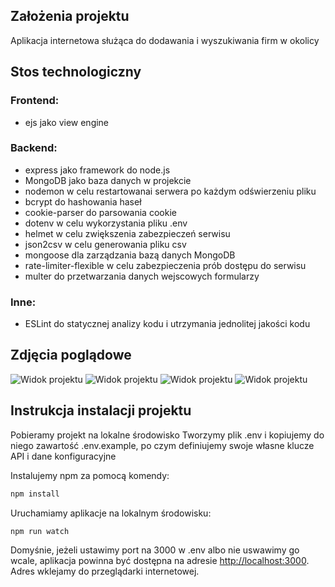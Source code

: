 ## Założenia projektu 

Aplikacja internetowa służąca do dodawania i wyszukiwania firm w okolicy

## Stos technologiczny

### Frontend:
- ejs jako view engine

### Backend:
- express jako framework do node.js
- MongoDB jako baza danych w projekcie
- nodemon w celu restartowanai serwera po każdym odświerzeniu pliku
- bcrypt do hashowania haseł
- cookie-parser do parsowania cookie
- dotenv w celu wykorzystania pliku .env
- helmet w celu zwiększenia zabezpieczeń serwisu
- json2csv w celu generowania pliku csv
- mongoose dla zarządzania bazą danych MongoDB
- rate-limiter-flexible w celu zabezpieczenia prób dostępu do serwisu
- multer do przetwarzania danych wejscowych formularzy

### Inne:
- ESLint do statycznej analizy kodu i utrzymania jednolitej jakości kodu

## Zdjęcia poglądowe

![Widok projektu](https://raw.githubusercontent.com/vertyll/express-firmy/main/screenshots/Zrzut%20ekranu%202024-02-4%20o%2011.25.34.png?token=GHSAT0AAAAAACLIFWJGRXOJZ7RMGWZAQK5WZN7OXRA)
![Widok projektu](https://raw.githubusercontent.com/vertyll/express-firmy/main/screenshots/Zrzut%20ekranu%202024-02-4%20o%2011.26.10.png?token=GHSAT0AAAAAACLIFWJG7ZDIZLUPNGAS7CBKZN7OYAA)
![Widok projektu](https://raw.githubusercontent.com/vertyll/express-firmy/main/screenshots/Zrzut%20ekranu%202024-02-4%20o%2011.26.33.png?token=GHSAT0AAAAAACLIFWJHPWE3ZXE6WXPEIIK2ZN7OYBQ)
![Widok projektu](https://raw.githubusercontent.com/vertyll/express-firmy/main/screenshots/Zrzut%20ekranu%202024-02-4%20o%2011.27.06.png?token=GHSAT0AAAAAACLIFWJGO2XOJ35HFAUF2TEWZN7OYCQ)

## Instrukcja instalacji projektu

Pobieramy projekt na lokalne środowisko
Tworzymy plik .env i kopiujemy do niego zawartość .env.example, po czym definiujemy swoje własne klucze API i dane konfiguracyjne

Instalujemy npm za pomocą komendy:

```bash
npm install
```

Uruchamiamy aplikacje na lokalnym środowisku:

```bash
npm run watch
```

Domyśnie, jeżeli ustawimy port na 3000 w .env albo nie uswawimy go wcale, aplikacja powinna być dostępna na adresie [http://localhost:3000](http://localhost:3000). Adres wklejamy do przeglądarki internetowej.
